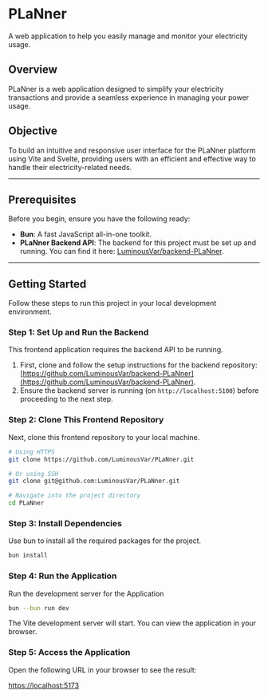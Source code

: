 # PLaNner

A web application to help you easily manage and monitor your electricity usage.

## Overview

PLaNner is a web application designed to simplify your electricity transactions and provide a seamless experience in managing your power usage.

## Objective

To build an intuitive and responsive user interface for the PLaNner platform using Vite and Svelte, providing users with an efficient and effective way to handle their electricity-related needs.

---

## Prerequisites

Before you begin, ensure you have the following ready:

- **Bun**: A fast JavaScript all-in-one toolkit.
- **PLaNner Backend API**: The backend for this project must be set up and running. You can find it here: [LuminousVar/backend-PLaNner](https://github.com/LuminousVar/backend-PLaNner).

---

## Getting Started

Follow these steps to run this project in your local development environment.

### Step 1: Set Up and Run the Backend

This frontend application requires the backend API to be running.

1.  First, clone and follow the setup instructions for the backend repository: [https://github.com/LuminousVar/backend-PLaNner](https://github.com/LuminousVar/backend-PLaNner).
2.  Ensure the backend server is running (on `http://localhost:5100`) before proceeding to the next step.

### Step 2: Clone This Frontend Repository

Next, clone this frontend repository to your local machine.

```bash
# Using HTTPS
git clone https://github.com/LuminousVar/PLaNner.git

# Or using SSH
git clone git@github.com:LuminousVar/PLaNner.git

# Navigate into the project directory
cd PLaNner
```

### Step 3: Install Dependencies

Use bun to install all the required packages for the project.

```bash
bun install
```

### Step 4: Run the Application

Run the development server for the Application

```bash
bun --bun run dev
```

The Vite development server will start. You can view the application in your browser.

### Step 5: Access the Application

Open the following URL in your browser to see the result:

[https://localhost:5173](https://localhost:5173)
